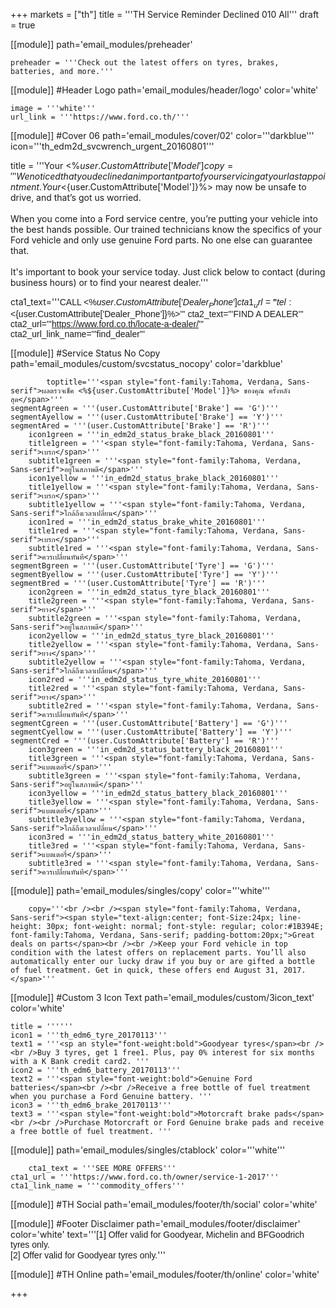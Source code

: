 +++
markets = ["th"]
title = '''TH Service Reminder Declined 010 All'''
draft = true

[[module]]
path='email_modules/preheader'


	preheader = '''Check out the latest offers on tyres, brakes, batteries, and more.'''

[[module]] #Header Logo
path='email_modules/header/logo'
color='white'

	image = '''white'''
	url_link = '''https://www.ford.co.th/'''

[[module]] #Cover 06
path='email_modules/cover/02'
color='''darkblue'''
icon='''th_edm2d_svcwrench_urgent_20160801'''

title = '''Your <%${user.CustomAttribute['Model']}%> needs attention'''
	copy = '''We noticed that you declined an important part of your servicing at your last appointment. Your <%${user.CustomAttribute['Model']}%> may now be unsafe to drive, and that’s got us worried.<br /><br />When you come into a Ford service centre, you’re putting your vehicle into the best hands possible. Our trained technicians know the specifics of your Ford vehicle and only use genuine Ford parts. No one else can guarantee that.<br /><br />It's important to book your service today. Just click below to contact <Ford Dealership> (during business hours) or to find your nearest dealer.'''

cta1_text='''<span style="font-family:Tahoma, Verdana, Sans-serif">CALL <%${user.CustomAttribute['Dealer_Phone']}%></span>'''
cta1_url='''tel:<%${user.CustomAttribute['Dealer_Phone']}%>'''
cta2_text='''<span style="font-family:Tahoma, Verdana, Sans-serif">FIND A DEALER</span>'''
cta2_url='''https://www.ford.co.th/locate-a-dealer/'''
cta2_url_link_name='''find_dealer'''

[[module]] #Service Status No Copy
path='email_modules/custom/svcstatus_nocopy'
color='darkblue'

			toptitle='''<span style="font-family:Tahoma, Verdana, Sans-serif">ผลตรวจเช็ค <%${user.CustomAttribute['Model']}%> ของคุณ ครั้งหลังสุด</span>'''
	segmentAgreen = '''(user.CustomAttribute['Brake'] == 'G')'''
	segmentAyellow = '''(user.CustomAttribute['Brake'] == 'Y')'''
	segmentAred = '''(user.CustomAttribute['Brake'] == 'R')'''
		icon1green = '''in_edm2d_status_brake_black_20160801'''
		title1green = '''<span style="font-family:Tahoma, Verdana, Sans-serif">เบรก</span>'''
		subtitle1green = '''<span style="font-family:Tahoma, Verdana, Sans-serif">อยู่ในสภาพดี</span>'''
		icon1yellow = '''in_edm2d_status_brake_black_20160801'''
		title1yellow = '''<span style="font-family:Tahoma, Verdana, Sans-serif">เบรก</span>'''
		subtitle1yellow = '''<span style="font-family:Tahoma, Verdana, Sans-serif">ใกล้ถึงเวลาเปลี่ยน</span>'''
		icon1red = '''in_edm2d_status_brake_white_20160801'''
		title1red = '''<span style="font-family:Tahoma, Verdana, Sans-serif">เบรก</span>'''
		subtitle1red = '''<span style="font-family:Tahoma, Verdana, Sans-serif">ควรเปลี่ยนทันที</span>'''
	segmentBgreen = '''(user.CustomAttribute['Tyre'] == 'G')'''
	segmentByellow = '''(user.CustomAttribute['Tyre'] == 'Y')'''
	segmentBred = '''(user.CustomAttribute['Tyre'] == 'R')'''
		icon2green = '''in_edm2d_status_tyre_black_20160801'''
		title2green = '''<span style="font-family:Tahoma, Verdana, Sans-serif">ยาง</span>'''
		subtitle2green = '''<span style="font-family:Tahoma, Verdana, Sans-serif">อยู่ในสภาพดี</span>'''
		icon2yellow = '''in_edm2d_status_tyre_black_20160801'''
		title2yellow = '''<span style="font-family:Tahoma, Verdana, Sans-serif">ยาง</span>'''
		subtitle2yellow = '''<span style="font-family:Tahoma, Verdana, Sans-serif">ใกล้ถึงเวลาเปลี่ยน</span>'''
		icon2red = '''in_edm2d_status_tyre_white_20160801'''
		title2red = '''<span style="font-family:Tahoma, Verdana, Sans-serif">ยาง</span>'''
		subtitle2red = '''<span style="font-family:Tahoma, Verdana, Sans-serif">ควรเปลี่ยนทันที</span>'''
	segmentCgreen = '''(user.CustomAttribute['Battery'] == 'G')'''
	segmentCyellow = '''(user.CustomAttribute['Battery'] == 'Y')'''
	segmentCred = '''(user.CustomAttribute['Battery'] == 'R')'''
		icon3green = '''in_edm2d_status_battery_black_20160801'''
		title3green = '''<span style="font-family:Tahoma, Verdana, Sans-serif">แบตเตอรี่</span>'''
		subtitle3green = '''<span style="font-family:Tahoma, Verdana, Sans-serif">อยู่ในสภาพดี</span>'''
		icon3yellow = '''in_edm2d_status_battery_black_20160801'''
		title3yellow = '''<span style="font-family:Tahoma, Verdana, Sans-serif">แบตเตอรี่</span>'''
		subtitle3yellow = '''<span style="font-family:Tahoma, Verdana, Sans-serif">ใกล้ถึงเวลาเปลี่ยน</span>'''
		icon3red = '''in_edm2d_status_battery_white_20160801'''
		title3red = '''<span style="font-family:Tahoma, Verdana, Sans-serif">แบตเตอรี่</span>'''
		subtitle3red = '''<span style="font-family:Tahoma, Verdana, Sans-serif">ควรเปลี่ยนทันที</span>'''

[[module]]
path='email_modules/singles/copy'
color='''white'''

		copy='''<br /><br /><span style="font-family:Tahoma, Verdana, Sans-serif"><span style="text-align:center; font-Size:24px; line-height: 30px; font-weight: normal; font-style: regular; color:#1B394E; font-family:Tahoma, Verdana, Sans-serif; padding-bottom:20px;">Great deals on parts</span><br /><br />Keep your Ford vehicle in top condition with the latest offers on replacement parts. You’ll also automatically enter our lucky draw if you buy or are gifted a bottle of fuel treatment. Get in quick, these offers end August 31, 2017.</span>'''

[[module]] #Custom 3 Icon Text
path='email_modules/custom/3icon_text'
color='white'

	title = ''''''
	icon1 = '''th_edm6_tyre_20170113'''
	text1 = '''<sp an style="font-weight:bold">Goodyear tyres</span><br /><br />Buy 3 tyres, get 1 free1. Plus, pay 0% interest for six months with a K Bank credit card2. '''
	icon2 = '''th_edm6_battery_20170113'''
	text2 = '''<span style="font-weight:bold">Genuine Ford batteries</span><br /><br />Receive a free bottle of fuel treatment when you purchase a Ford Genuine battery. '''
	icon3 = '''th_edm6_brake_20170113'''
	text3 = '''<span style="font-weight:bold">Motorcraft brake pads</span><br /><br />Purchase Motorcraft or Ford Genuine brake pads and receive a free bottle of fuel treatment. '''

[[module]]
path='email_modules/singles/ctablock'
color='''white'''

		cta1_text = '''SEE MORE OFFERS'''
	cta1_url = '''https://www.ford.co.th/owner/service-1-2017'''
	cta1_link_name = '''commodity_offers'''


[[module]] #TH Social
path='email_modules/footer/th/social'
color='white'

[[module]] #Footer Disclaimer
path='email_modules/footer/disclaimer'
color='white'
text='''<span style="font-family:Tahoma, Verdana, Sans-serif">[1] Offer valid for Goodyear, Michelin and BFGoodrich tyres only.<br/>[2] Offer valid for Goodyear tyres only.</span>'''

[[module]] #TH Online
path='email_modules/footer/th/online'
color='white'

+++
